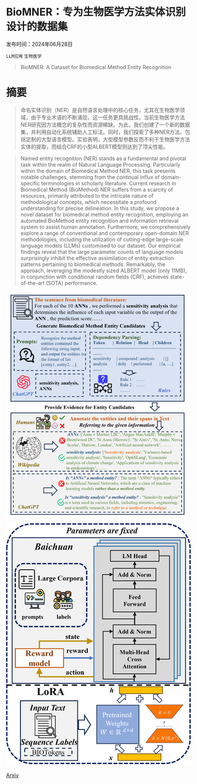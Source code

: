 # BioMNER：专为生物医学方法实体识别设计的数据集

发布时间：2024年06月28日

`LLM应用` `生物医学`

> BioMNER: A Dataset for Biomedical Method Entity Recognition

# 摘要

> 命名实体识别（NER）是自然语言处理中的核心任务，尤其在生物医学领域，由于专业术语的不断涌现，这一任务更具挑战性。当前生物医学方法NER研究因方法概念的复杂性而资源稀缺。为此，我们创建了一个新的数据集，并利用自动化系统辅助人工标注。同时，我们探索了多种NER方法，包括定制的大型语言模型。实验表明，大型模型参数反而不利于生物医学方法实体的提取，而结合CRF的小型ALBERT模型则达到了顶尖性能。

> Named entity recognition (NER) stands as a fundamental and pivotal task within the realm of Natural Language Processing. Particularly within the domain of Biomedical Method NER, this task presents notable challenges, stemming from the continual influx of domain-specific terminologies in scholarly literature. Current research in Biomedical Method (BioMethod) NER suffers from a scarcity of resources, primarily attributed to the intricate nature of methodological concepts, which necessitate a profound understanding for precise delineation. In this study, we propose a novel dataset for biomedical method entity recognition, employing an automated BioMethod entity recognition and information retrieval system to assist human annotation. Furthermore, we comprehensively explore a range of conventional and contemporary open-domain NER methodologies, including the utilization of cutting-edge large-scale language models (LLMs) customised to our dataset. Our empirical findings reveal that the large parameter counts of language models surprisingly inhibit the effective assimilation of entity extraction patterns pertaining to biomedical methods. Remarkably, the approach, leveraging the modestly sized ALBERT model (only 11MB), in conjunction with conditional random fields (CRF), achieves state-of-the-art (SOTA) performance.

![BioMNER：专为生物医学方法实体识别设计的数据集](../../../paper_images/2406.20038/data.png)

![BioMNER：专为生物医学方法实体识别设计的数据集](../../../paper_images/2406.20038/baichuan.png)

[Arxiv](https://arxiv.org/abs/2406.20038)